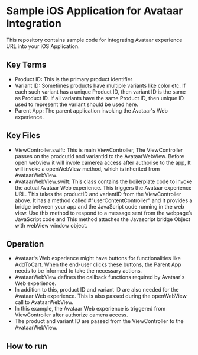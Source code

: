 # Sample iOS Application for Avataar Integration

This repository contains sample code for integrating Avataar experience URL into your iOS Application.

## Key Terms

- Product ID: This is the primary product identifier
- Variant ID: Sometimes products have multiple variants like color etc. If each such variant has a unique Product ID, then variant ID is the same as Product ID. If all variants have the same Product ID, then unique ID used to represent the variant should be used here.
- Parent App: The parent application invoking the Avataar's Web experience.

## Key Files

- ViewController.swift: This is main ViewController, The ViewController passes on the prodcutId and variantId to the AvataarWebView. Before open webview it will invole camerea access after authorise to the app, It will invoke a openWebView method, which is inherited from AvataarWebView. 
- AvataarWebView.swift: This class contains the boilerplate code to invoke the actual Avataar Web experience. This triggers the Avataar experience URL. This takes the productID and variantID from the ViewController above. It has a method called #"userContentController" and It provides a bridge between your app and the JavaScript code running in the web view. Use this method to respond to a message sent from the webpage’s JavaScript code and This method attaches the Javascript bridge Object with webView window object.

## Operation

- Avataar's Web experience might have buttons for functionalities like AddToCart. When the end-user clicks these buttons, the Parent App needs to be informed to take the necessary actions.
- AvataarWebView defines the callback functions required by Avataar's Web experience.
- In addition to this, product ID and variant ID are also needed for the Avataar Web experience. This is also passed during the openWebView call to AvataarWebView.
- In this example, the Avataar Web experience is triggered from ViewController after authorize camera access.
- The product and variant ID are passed from the ViewController to the AvataarWebView.

## How to run
